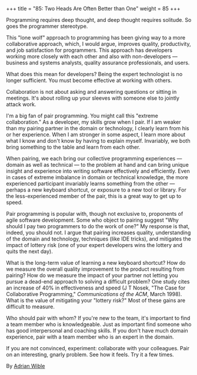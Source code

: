 +++
title = "85: Two Heads Are Often Better than One"
weight = 85
+++

Programming requires deep thought, and deep thought requires solitude. So goes the programmer stereotype.

This "lone wolf" approach to programming has been giving way to a more collaborative approach, which, I would argue, improves quality, productivity, and job satisfaction for programmers. This approach has developers working more closely with each other and also with non-developers — business and systems analysts, quality assurance professionals, and users.

What does this mean for developers? Being the expert technologist is no longer sufficient. You must become effective at working with others.

Collaboration is not about asking and answering questions or sitting in meetings. It's about rolling up your sleeves with someone else to jointly attack work.

I'm a big fan of pair programming. You might call this "extreme collaboration." As a developer, my skills grow when I pair. If I am weaker than my pairing partner in the domain or technology, I clearly learn from his or her experience. When I am stronger in some aspect, I learn more about what I know and don't know by having to explain myself. Invariably, we both bring something to the table and learn from each other.

When pairing, we each bring our collective programming experiences — domain as well as technical — to the problem at hand and can bring unique insight and experience into writing software effectively and efficiently. Even in cases of extreme imbalance in domain or technical knowledge, the more experienced participant invariably learns something from the other — perhaps a new keyboard shortcut, or exposure to a new tool or library. For the less-experienced member of the pair, this is a great way to get up to speed.

Pair programming is popular with, though not exclusive to, proponents of agile software development. Some who object to pairing suggest "Why should I pay two programmers to do the work of one?" My response is that, indeed, you should not. I argue that pairing increases quality, understanding of the domain and technology, techniques (like IDE tricks), and mitigates the impact of lottery risk (one of your expert developers wins the lottery and quits the next day).

What is the long-term value of learning a new keyboard shortcut? How do we measure the overall quality improvement to the product resulting from pairing? How do we measure the impact of your partner not letting you pursue a dead-end approach to solving a difficult problem? One study cites an increase of 40% in effectiveness and speed (J T Nosek, "The Case for Collaborative Programming," *Communications of the ACM*, March 1998). What is the value of mitigating your "lottery risk?" Most of these gains are difficult to measure.

Who should pair with whom? If you're new to the team, it's important to find a team member who is knowledgeable. Just as important find someone who has good interpersonal and coaching skills. If you don't have much domain experience, pair with a team member who is an expert in the domain.

If you are not convinced, experiment: collaborate with your colleagues. Pair on an interesting, gnarly problem. See how it feels. Try it a few times.

By [Adrian Wible](http://programmer.97things.oreilly.com/wiki/index.php/Adrian_Wible)